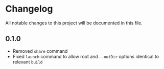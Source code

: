 # Changelog

All notable changes to this project will be documented in this file.

## 0.1.0
- Removed `share` command
- Fixed `launch` command to allow root and `--outDir` options identical to relevant `build`